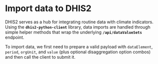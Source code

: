 # Import data to DHIS2

DHIS2 serves as a hub for integrating routine data with climate indicators. Using the **`dhis2-python-client`** library, data imports are handled through simple helper methods that wrap the underlying **`/api/dataValueSets`** endpoint.

To import data, we first need to prepare a valid payload with `dataElement`, `period`, `orgUnit`, and `value` (plus optional disaggregation option combos) and then call the client to submit it.
